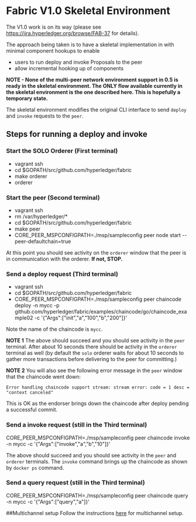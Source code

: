 # Fabric V1.0 Skeletal Environment
The V1.0 work is on its way (please see https://jira.hyperledger.org/browse/FAB-37 for details).

The approach being taken is to have a skeletal implementation in with minimal component hookups to enable

* users to run deploy and invoke Proposals to the peer
* allow incremental hooking up of components

**NOTE - None of the multi-peer network environment support in 0.5 is ready in the skeletal environment. The ONLY flow available currently in the skeletal environment is the one described here. This is hopefully a temporary state.**

The skeletal environment modifies the original CLI interface to send `deploy` and `invoke` requests to the `peer`.

## Steps for running a deploy and invoke

### Start the SOLO Orderer (First terminal)
* vagrant ssh
* cd $GOPATH/src/github.com/hyperledger/fabric
* make orderer
* orderer

### Start the peer (Second terminal)
* vagrant ssh
* rm /var/hyperledger/*
* cd $GOPATH/src/github.com/hyperledger/fabric
* make peer
* CORE_PEER_MSPCONFIGPATH=./msp/sampleconfig peer node start --peer-defaultchain=true

At this point you should see activity on the `orderer` window that the peer is in communication with the orderer. **If not, STOP.**

### Send a deploy request (Third terminal)
* vagrant ssh
* cd $GOPATH/src/github.com/hyperledger/fabric
* CORE_PEER_MSPCONFIGPATH=./msp/sampleconfig peer chaincode deploy -n mycc -p github.com/hyperledger/fabric/examples/chaincode/go/chaincode_example02 -c '{"Args":["init","a","100","b","200"]}'

Note the name of the chaincode is `mycc`.

**NOTE 1**
The above should succeed and you should see activity in the `peer` terminal. After about 10 seconds there should be activity in the `orderer` terminal as well (by default the `solo` orderer waits for about 10 seconds to gather more transactions before delivering to the peer for committing.)

**NOTE 2**
You will also see the following error message in the `peer` window that the chaincode went down:

  ```
  Error handling chaincode support stream: stream error: code = 1 desc = "context canceled"
  ```

This is OK as the endorser brings down the chaincode after deploy pending a successful commit.


### Send a invoke request (still in the Third terminal)
CORE_PEER_MSPCONFIGPATH=./msp/sampleconfig peer chaincode invoke -n mycc  -c '{"Args":["invoke","a","b","10"]}'

The above should succeed and you should see activity in the `peer` and `orderer` terminals. The `invoke` command brings up the chaincode as shown by `docker ps` command.

### Send a query request (still in the Third terminal)
CORE_PEER_MSPCONFIGPATH=./msp/sampleconfig peer chaincode query -n mycc -c '{"Args":["query","a"]}'

##Multichannel setup
Follow the instructions [here](https://github.com/hyperledger/fabric/blob/master/docs/channel-setup.md) for multichannel setup.
